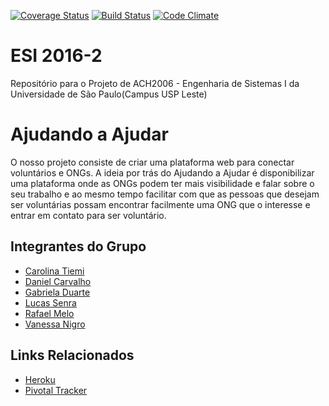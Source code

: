 [![Coverage Status](https://coveralls.io/repos/github/rafamelo12/esi2016-2/badge.svg?branch=master)](https://coveralls.io/github/rafamelo12/esi2016-2?branch=master)
[![Build Status](https://travis-ci.org/rafamelo12/esi2016-2.svg?branch=master)](https://travis-ci.org/rafamelo12/esi2016-2)
[![Code Climate](https://codeclimate.com/github/rafamelo12/esi2016-2/badges/gpa.svg)](https://codeclimate.com/github/rafamelo12/esi2016-2)
# ESI 2016-2
Repositório para o Projeto de ACH2006 - Engenharia de Sistemas I da Universidade de São Paulo(Campus USP Leste)
# Ajudando a Ajudar
O nosso projeto consiste de criar uma plataforma web para conectar voluntários e ONGs. A ideia por trás do Ajudando a Ajudar é disponibilizar uma plataforma onde as ONGs podem ter mais visibilidade e falar sobre o seu trabalho e ao mesmo tempo facilitar com que as pessoas que desejam ser voluntárias possam encontrar facilmente uma ONG que o interesse e entrar em contato para ser voluntário.
## Integrantes do Grupo
* [Carolina Tiemi](http://www.github.com/tiemiarashiro)
* [Daniel Carvalho](http://www.github.com/dHubCarvalho)
* [Gabriela Duarte](http://www.github.com/Gabi-94)
* [Lucas Senra](http://www.github.com/lucasenra)
* [Rafael Melo](http://www.github.com/rafamelo12)
* [Vanessa Nigro](http://www.github.com/vparo)

## Links Relacionados
* [Heroku](https://ajudandoaajudar.herokuapp.com)
* [Pivotal Tracker](https://www.pivotaltracker.com/n/projects/1856453)